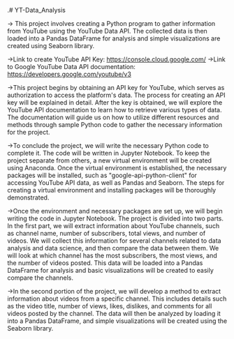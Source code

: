 .# YT-Data_Analysis

-> This project involves creating a Python program to gather information from YouTube using the YouTube Data API. The collected data is then loaded into a Pandas DataFrame for analysis and simple visualizations are created using Seaborn library.

->Link to create YouTube API Key: https://console.cloud.google.com/
->Link to Google YouTube Data API documentation: https://developers.google.com/youtube/v3

->This project begins by obtaining an API key for YouTube, which serves as authorization to access the platform's data. The process for creating an API key will be explained in detail. After the key is obtained, we will explore the YouTube API documentation to learn how to retrieve various types of data. The documentation will guide us on how to utilize different resources and methods through sample Python code to gather the necessary information for the project.

->To conclude the project, we will write the necessary Python code to complete it. The code will be written in Jupyter Notebook. To keep the project separate from others, a new virtual environment will be created using Anaconda. Once the virtual environment is established, the necessary packages will be installed, such as "google-api-python-client" for accessing YouTube API data, as well as Pandas and Seaborn. The steps for creating a virtual environment and installing packages will be thoroughly demonstrated.

->Once the environment and necessary packages are set up, we will begin writing the code in Jupyter Notebook. The project is divided into two parts. In the first part, we will extract information about YouTube channels, such as channel name, number of subscribers, total views, and number of videos. We will collect this information for several channels related to data analysis and data science, and then compare the data between them. We will look at which channel has the most subscribers, the most views, and the number of videos posted. This data will be loaded into a Pandas DataFrame for analysis and basic visualizations will be created to easily compare the channels.

->In the second portion of the project, we will develop a method to extract information about videos from a specific channel. This includes details such as the video title, number of views, likes, dislikes, and comments for all videos posted by the channel. The data will then be analyzed by loading it into a Pandas DataFrame, and simple visualizations will be created using the Seaborn library.



